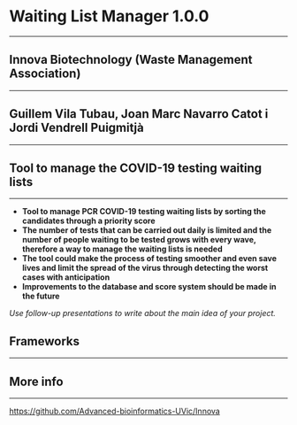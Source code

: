 # Waiting List Manager 1.0.0
---
## Innova Biotechnology (Waste Management Association)
---
## Guillem Vila Tubau, Joan Marc Navarro Catot i Jordi Vendrell Puigmitjà
---
## Tool to manage the COVID-19 testing waiting lists
---
- **Tool to manage PCR COVID-19 testing waiting lists by sorting the candidates through a priority score**
- **The number of tests that can be carried out daily is limited and the number of people waiting to be tested grows with every wave, therefore a way to manage the waiting lists is needed**
- **The tool could make the process of testing smoother and even save lives and limit the spread of the virus through detecting the worst cases with anticipation** 
- **Improvements to the database and score system should be made in the future**  

*Use follow-up presentations to write about the main idea of your project.*
## Frameworks 
---
## More info
---
https://github.com/Advanced-bioinformatics-UVic/Innova 
